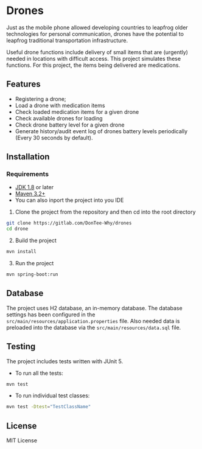 
# Drones

Just as the mobile phone allowed developing countries to leapfrog older technologies for personal communication, drones have the potential to leapfrog traditional transportation infrastructure.

Useful drone functions include delivery of small items that are (urgently) needed in locations with difficult access. This project simulates these functions. For this project, the items being delivered are medications.

## Features

- Registering a drone;
- Load a drone with medication items
- Check loaded medication items for a given drone
- Check available drones for loading
- Check drone battery level for a given drone
- Generate history/audit event log of drones battery levels periodically (Every 30 seconds by default).

## Installation

### Requirements

- [JDK 1.8](https://www.oracle.com/java/technologies/downloads) or later
- [Maven 3.2+](https://maven.apache.org/download.cgi)
- You can also inport the project into you IDE

1. Clone the project from the repository and then cd into the root directory


```sh
git clone https://gitlab.com/DonTee-Why/drones
cd drone
```

2. Build the project

```sh
mvn install
```

3. Run the project

```sh
mvn spring-boot:run
```

## Database

The project uses H2 database, an in-memory database. The database settings has been configured in the `src/main/resources/application.properties` file. Also needed data is preloaded into the database via the `src/main/resources/data.sql` file.

## Testing

The project includes tests written with JUnit 5.

- To run all the tests:

```sh
mvn test
```

- To run individual test classes:

```sh
mvn test -Dtest="TestClassName"
```

## License

MIT License
